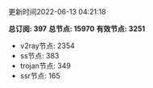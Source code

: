 更新时间2022-06-13 04:21:18

**总订阅: 397**
**总节点: 15970**
**有效节点: 3251**
- v2ray节点: 2354
- ss节点: 383
- trojan节点: 349
- ssr节点: 165
